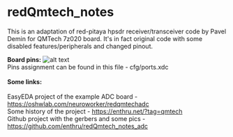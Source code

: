 # redQmtech_notes

This is an adaptation of red-pitaya hpsdr receiver/transceiver code by Pavel Demin for QMTech 7z020 board. It's in fact original code with some disabled features/peripherals and changed pinout.
<br />

**Board pins:**
![alt text](https://enthru.net/wp-content/uploads/2024/09/qmtech_pins.jpg)
<br />
Pins assignment can be found in this file - cfg/ports.xdc
<br /><br />
**Some links:**
<br />
<br />
EasyEDA project of the example ADC board - https://oshwlab.com/neuroworker/redqmtechadc
<br />
Some history of the project - https://enthru.net/?tag=qmtech
<br />
Github project with the gerbers and some pics - https://github.com/enthru/redQmtech_notes_adc

